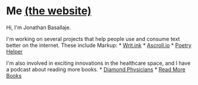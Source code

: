 # Me [(the website)](https://jbasallaje.github.io/me/)




Hi, I'm Jonathan Basallaje.

I'm working on several projects that help people use and consume text better on the internet. These include
	Markup: * [Writ.ink](writ.ink)
			* [Ascroll.io](google.com)
			* [Poetry Helper](twitter.com)

I'm also involved in exciting innovations in the healthcare space, and I have a podcast about reading more books.
	* [Diamond Physicians](reddit.com)
	* [Read More Books](google.com)

